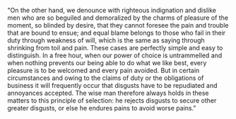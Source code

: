 "On the other hand, we denounce with righteous indignation and dislike men who are so beguiled and demoralized by the charms of pleasure of the moment, so blinded by desire, that
they cannot foresee the pain and trouble that are bound to ensue; and equal blame belongs to those who fail in their duty through weakness of will, which is the same as saying
through shrinking from toil and pain. These cases are perfectly simple and easy to distinguish. In a free hour, when our power of choice is untrammelled and when nothing prevents
our being able to do what we like best, every pleasure is to be welcomed and every pain avoided. But in certain circumstances and owing to the claims of duty or the obligations of
business it will frequently occur that disgusts have to be repudiated and annoyances accepted. The wise man therefore always holds in these matters to this principle of
selection: he rejects disgusts to secure other greater disgusts, or else he endures pains to avoid worse pains."